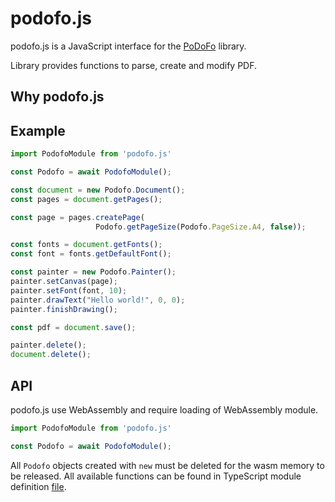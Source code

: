 # podofo.js

podofo.js is a JavaScript interface for the [PoDoFo](https://github.com/podofo/podofo) library.

Library provides functions to parse, create and modify PDF.

## Why podofo.js

## Example
```js
import PodofoModule from 'podofo.js'

const Podofo = await PodofoModule();

const document = new Podofo.Document();
const pages = document.getPages();

const page = pages.createPage(
                   Podofo.getPageSize(Podofo.PageSize.A4, false));

const fonts = document.getFonts();
const font = fonts.getDefaultFont();

const painter = new Podofo.Painter();
painter.setCanvas(page);
painter.setFont(font, 10);
painter.drawText("Hello world!", 0, 0);
painter.finishDrawing();

const pdf = document.save();

painter.delete();
document.delete();

```


## API

podofo.js use WebAssembly and require loading of WebAssembly module.
```js
import PodofoModule from 'podofo.js'

const Podofo = await PodofoModule();
```
All `Podofo` objects created with `new` must be deleted for the wasm memory to be released. All available functions can be found in TypeScript module definition [file](https://github.com/Antonov548/podofo.js/blob/main/npm/podofo.d.ts).
